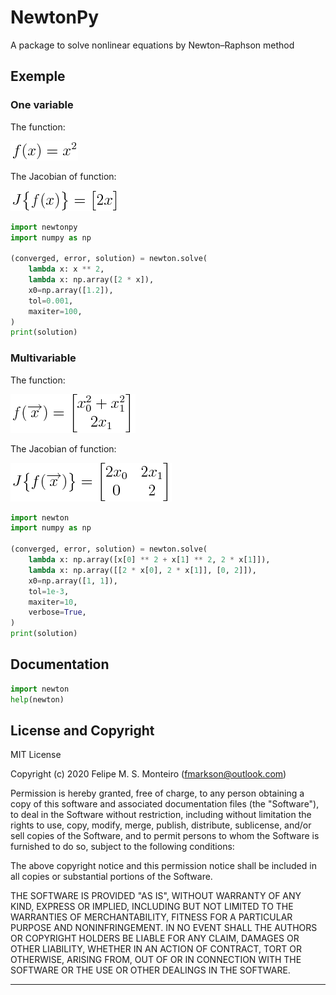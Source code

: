 # NewtonPy

A package to solve nonlinear equations by Newton–Raphson method

## Exemple

### One variable

The function:

![Equation 1](docs/eq1.png)


The Jacobian of function:

![Equation 2](docs/eq2.png)

``` python
import newtonpy
import numpy as np

(converged, error, solution) = newton.solve(
    lambda x: x ** 2,
    lambda x: np.array([2 * x]),
    x0=np.array([1.2]),
    tol=0.001,
    maxiter=100,
)
print(solution)
```

### Multivariable

The function:

![Equation 3](docs/eq3.png)

The Jacobian of function:

![Equation 4](docs/eq4.png)


``` python
import newton
import numpy as np

(converged, error, solution) = newton.solve(
    lambda x: np.array([x[0] ** 2 + x[1] ** 2, 2 * x[1]]),
    lambda x: np.array([[2 * x[0], 2 * x[1]], [0, 2]]),
    x0=np.array([1, 1]),
    tol=1e-3,
    maxiter=10,
    verbose=True,
)
print(solution)
```


## Documentation

``` python
import newton
help(newton)
```


## License and Copyright
 
MIT License

Copyright (c) 2020 Felipe M. S. Monteiro (<fmarkson@outlook.com>)

Permission is hereby granted, free of charge, to any person obtaining a copy
of this software and associated documentation files (the "Software"), to deal
in the Software without restriction, including without limitation the rights
to use, copy, modify, merge, publish, distribute, sublicense, and/or sell
copies of the Software, and to permit persons to whom the Software is
furnished to do so, subject to the following conditions:

The above copyright notice and this permission notice shall be included in all
copies or substantial portions of the Software.

THE SOFTWARE IS PROVIDED "AS IS", WITHOUT WARRANTY OF ANY KIND, EXPRESS OR
IMPLIED, INCLUDING BUT NOT LIMITED TO THE WARRANTIES OF MERCHANTABILITY,
FITNESS FOR A PARTICULAR PURPOSE AND NONINFRINGEMENT. IN NO EVENT SHALL THE
AUTHORS OR COPYRIGHT HOLDERS BE LIABLE FOR ANY CLAIM, DAMAGES OR OTHER
LIABILITY, WHETHER IN AN ACTION OF CONTRACT, TORT OR OTHERWISE, ARISING FROM,
OUT OF OR IN CONNECTION WITH THE SOFTWARE OR THE USE OR OTHER DEALINGS IN THE
SOFTWARE.

---






